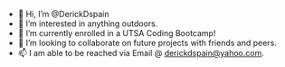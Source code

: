 - 👋 Hi, I’m @DerickDspain
- 👀 I’m interested in anything outdoors.
- 🌱 I’m currently enrolled in a UTSA Coding Bootcamp!  
- 💞️ I’m looking to collaborate on future projects with friends and peers.
- 📫 I am able to be reached via Email @ derickdspain@yahoo.com.

<!---
DerickDspain/DerickDspain is a ✨ special ✨ repository because its `README.md` (this file) appears on your GitHub profile.
You can click the Preview link to take a look at your changes.
--->

